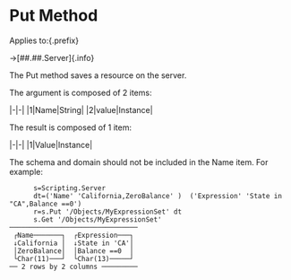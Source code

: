 # Put Method

Applies to:{.prefix}

→[##.##.Server]{.info}

The Put method saves a resource on the server.

The argument is composed of 2 items:

|-|-|
|1|Name|String|
|2|value|Instance|

The result is composed of 1 item:

|-|-|
|1|Value|Instance|

The schema and domain should not be included in the Name item. For example:

~~~
      s=Scripting.Server
      dt=('Name' 'California,ZeroBalance' )  ('Expression' 'State in "CA",Balance ==0')
      r=s.Put '/Objects/MyExpressionSet' dt
      s.Get '/Objects/MyExpressionSet'
────────────────────────────────
 ┌Name───────┐  ┌Expression───┐
 ↓California │  ↓State in 'CA'│
 │ZeroBalance│  │Balance ==0  │
 └Char(11)───┘  └Char(13)─────┘
── 2 rows by 2 columns ─────────
~~~

